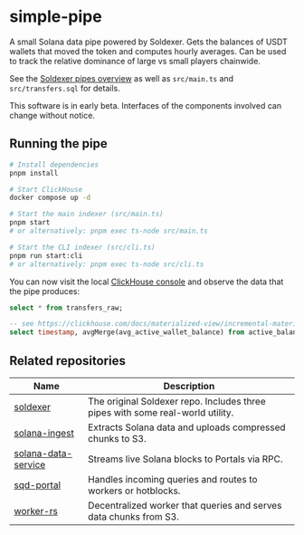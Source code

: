 # simple-pipe

A small Solana data pipe powered by Soldexer. Gets the balances of USDT wallets that moved the token and computes hourly averages. Can be used to track the relative dominance of large vs small players chainwide.

See the [Soldexer pipes overview](https://docs.soldexer.dev/pipes/overview) as well as `src/main.ts` and `src/transfers.sql` for details.

This software is in early beta. Interfaces of the components involved can change without notice.

## Running the pipe

```bash
# Install dependencies
pnpm install

# Start ClickHouse
docker compose up -d

# Start the main indexer (src/main.ts)
pnpm start
# or alternatively: pnpm exec ts-node src/main.ts

# Start the CLI indexer (src/cli.ts)
pnpm run start:cli
# or alternatively: pnpm exec ts-node src/cli.ts
```
You can now visit the local [ClickHouse console](http://localhost:8123/play) and observe the data that the pipe produces:
```sql
select * from transfers_raw;
```
```sql
-- see https://clickhouse.com/docs/materialized-view/incremental-materialized-view
select timestamp, avgMerge(avg_active_wallet_balance) from active_balance_stats group by timestamp;
```

## Related repositories

| Name | Description |
|------|-------------|
| [soldexer](https://github.com/subsquid-labs/soldexer) | The original Soldexer repo. Includes three pipes with some real-world utility. |
| [solana-ingest](https://github.com/subsquid/squid-sdk/tree/master/solana/solana-ingest) | Extracts Solana data and uploads compressed chunks to S3. |
| [solana-data-service](https://github.com/subsquid/squid-sdk/tree/solana-data-service/solana/solana-data-service) | Streams live Solana blocks to Portals via RPC. |
| [sqd-portal](https://github.com/subsquid/sqd-portal) | Handles incoming queries and routes to workers or hotblocks. |
| [worker-rs](https://github.com/subsquid/worker-rs) | Decentralized worker that queries and serves data chunks from S3. |
